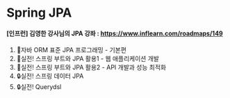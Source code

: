 # Spring JPA

#### [인프런] 김영한 강사님의 JPA 강좌 : https://www.inflearn.com/roadmaps/149
  
  
1) 🔐자바 ORM 표준 JPA 프로그래밍 - 기본편
2) 🔐실전! 스프링 부트와 JPA 활용1 - 웹 애플리케이션 개발
3) 🔐실전! 스프링 부트와 JPA 활용2 - API 개발과 성능 최적화
4) 🔒실전! 스프링 데이터 JPA
5) 🔒실전! Querydsl
